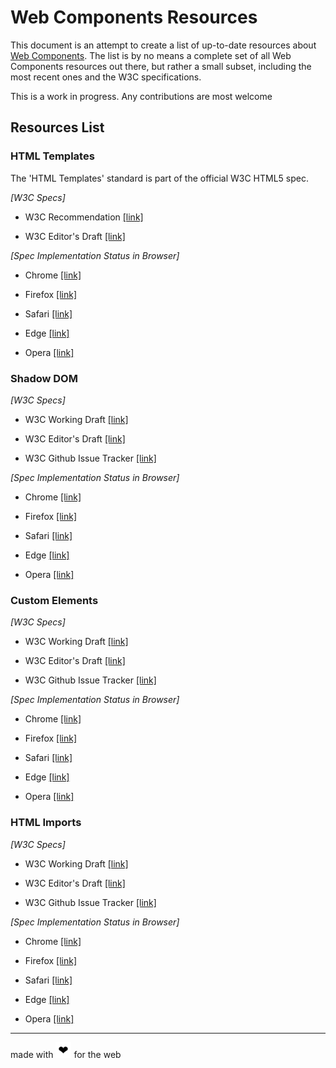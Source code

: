 # Web Components Resources

This document is an attempt to create a list of up-to-date resources about [Web Components](http://webcomponents.org/).
The list is by no means a complete set of all Web Components resources out there, but rather a small subset, including the most
recent ones and the W3C specifications.

This is a work in progress. Any contributions are most welcome

## Resources List

### HTML Templates

The 'HTML Templates' standard is part of the official W3C HTML5 spec.
 
*[W3C Specs]* 

- W3C Recommendation [[link]](https://www.w3.org/TR/html5/scripting-1.html#the-template-element)

- W3C Editor's Draft [[link]](https://w3c.github.io/html/semantics-scripting.html#the-template-element)

*[Spec Implementation Status in Browser]*

- Chrome [[link]](https://www.chromestatus.com/features/5207287069147136)

- Firefox [[link]](https://platform-status.mozilla.org/#html-templates)

- Safari [[link]](https://webkit.org/status/#feature-template-element)

- Edge [[link]](https://dev.windows.com/en-us/microsoft-edge/platform/status/templateelement)

- Opera [[link]](https://www.chromestatus.com/features/5207287069147136)

### Shadow DOM

*[W3C Specs]* 

- W3C Working Draft [[link]](https://www.w3.org/TR/shadow-dom/)

- W3C Editor's Draft [[link]](http://w3c.github.io/webcomponents/spec/shadow/)

- W3C Github Issue Tracker [[link]](https://github.com/w3c/webcomponents/labels/shadow-dom)

*[Spec Implementation Status in Browser]*

- Chrome [[link]](https://www.chromestatus.com/features/4667415417847808)

- Firefox [[link]](https://platform-status.mozilla.org/#shadow-dom)

- Safari [[link]](https://webkit.org/status/?#feature-shadow-dom)

- Edge [[link]](https://dev.windows.com/en-us/microsoft-edge/platform/status/shadowdom)

- Opera [[link]](https://www.chromestatus.com/features/4667415417847808)

### Custom Elements

*[W3C Specs]* 

- W3C Working Draft [[link]](https://www.w3.org/TR/custom-elements/)

- W3C Editor's Draft [[link]](https://w3c.github.io/webcomponents/spec/custom/)

- W3C Github Issue Tracker [[link]](https://github.com/w3c/webcomponents/labels/custom-elements)

*[Spec Implementation Status in Browser]*

- Chrome [[link]](https://www.chromestatus.com/features/4642138092470272)

- Firefox [[link]](https://platform-status.mozilla.org/#custom-elements)

- Safari [[link]](https://webkit.org/status/#feature-custom-elements)

- Edge [[link]](https://dev.windows.com/en-us/microsoft-edge/platform/status/customelements)

- Opera [[link]](https://www.chromestatus.com/features/4642138092470272)

### HTML Imports

*[W3C Specs]* 

- W3C Working Draft [[link]](https://www.w3.org/TR/html-imports/)

- W3C Editor's Draft [[link]](http://w3c.github.io/webcomponents/spec/imports/)

- W3C Github Issue Tracker [[link]](https://github.com/w3c/webcomponents/labels/html-imports)

*[Spec Implementation Status in Browser]*

- Chrome [[link]](https://www.chromestatus.com/features/5144752345317376)

- Firefox [[link]](https://platform-status.mozilla.org/#html-imports)

- Safari [[link]](https://webkit.org/status/?#feature-html-imports)

- Edge [[link]](https://dev.windows.com/en-us/microsoft-edge/platform/status/htmlimports)

- Opera [[link]](https://www.chromestatus.com/features/5144752345317376)

---

made with ![heart](images/heart.png) for the web
